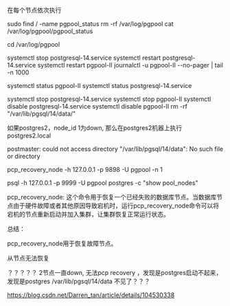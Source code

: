 在每个节点依次执行



sudo find / -name pgpool_status
rm -rf /var/log/pgpool
cat /var/log/pgpool/pgpool_status

cd /var/log/pgpool


systemctl stop postgresql-14.service
systemctl restart postgresql-14.service
systemctl restart pgpool-II
journalctl -u pgpool-II --no-pager | tail -n 1000



systemctl status pgpool-II
systemctl status postgresql-14.service

systemctl stop postgresql-14.service
systemctl stop pgpool-II
systemctl disable  postgresql-14.service
systemctl disable  pgpool-II
rm -rf "/var/lib/pgsql/14/data/"


如果postgres2，node_id 1为down, 那么在postgres2机器上执行
postgres2.local




postmaster: could not access directory "/var/lib/pgsql/14/data": No such file or directory

pcp_recovery_node -h 127.0.0.1 -p 9898 -U pgpool -n 1


psql -h 127.0.0.1 -p 9999 -U pgpool postgres -c "show pool_nodes"


pcp_recovery_node: 这个命令用于恢复一个已经失败的数据库节点。当数据库节点由于硬件故障或者其他原因导致宕机时，运行pcp_recovery_node命令可以将宕机的节点重新启动并加入集群，让集群恢复正常运行状态。


总结：

pcp_recovery_node用于恢复故障节点。





从节点无法恢复


？？？？？ 2节点一直down, 无法pcp recovery ，发现是postgres启动不起来，
发现是postgres /var/lib/pgsql/14/data 不见了？？？


https://blog.csdn.net/Darren_tan/article/details/104530338

